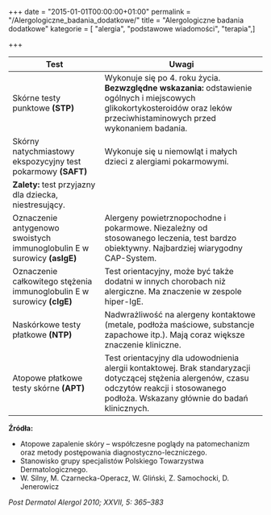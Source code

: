 +++
date = "2015-01-01T00:00:00+01:00"
permalink = "/Alergologiczne_badania_dodatkowe/"
title = "Alergologiczne badania dodatkowe"
kategorie = [ "alergia", "podstawowe wiadomości", "terapia",]

+++

| Test                                                                    | Uwagi                                                                                                                                                                                          |
|-------------------------------------------------------------------------|------------------------------------------------------------------------------------------------------------------------------------------------------------------------------------------------|
| Skórne testy punktowe **(STP)**                                         | Wykonuje się po 4. roku życia.<br/>**Bezwzględne wskazania:** odstawienie ogólnych i miejscowych glikokortykosteroidów oraz leków przeciwhistaminowych przed wykonaniem badania.
| Skórny natychmiastowy ekspozycyjny test pokarmowy **(SAFT)**            | Wykonuje się u niemowląt i małych dzieci z alergiami pokarmowymi.
                                                                           **Zalety:** test przyjazny dla dziecka, niestresujący.                                                                                                                                          |
| Oznaczenie antygenowo swoistych immunoglobulin E w surowicy **(asIgE)** | Alergeny powietrznopochodne i pokarmowe. Niezależny od stosowanego leczenia, test bardzo obiektywny. Najbardziej wiarygodny CAP-System.                                                        |
| Oznaczenie całkowitego stężenia immunoglobulin E w surowicy **(cIgE)**  | Test orientacyjny, może być także dodatni w innych chorobach niż alergiczne. Ma znaczenie w zespole hiper-IgE.                                                                                 |
| Naskórkowe testy płatkowe **(NTP)**                                     | Nadwrażliwość na alergeny kontaktowe (metale, podłoża maściowe, substancje zapachowe itp.). Mają coraz większe znaczenie kliniczne.                                                            |
| Atopowe płatkowe testy skórne **(APT)**                                 | Test orientacyjny dla udowodnienia alergii kontaktowej. Brak standaryzacji dotyczącej stężenia alergenów, czasu odczytów reakcji i stosowanego podłoża. Wskazany głównie do badań klinicznych. |

**Źródła:**

-   Atopowe zapalenie skóry – współczesne poglądy na patomechanizm oraz metody postępowania diagnostyczno-leczniczego.
-   Stanowisko grupy specjalistów Polskiego Towarzystwa Dermatologicznego.
-   W. Silny, M. Czarnecka-Operacz, W. Gliński, Z. Samochocki, D. Jenerowicz

*Post Dermatol Alergol 2010; XXVII, 5: 365–383*
